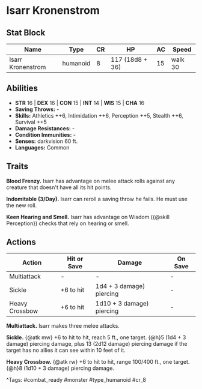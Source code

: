 # Isarr Kronenstrom

## Stat Block

| Name | Type | CR | HP | AC | Speed |
|------|------|----|----|----|-------|
| Isarr Kronenstrom | humanoid | 8 | 117 (18d8 + 36) | 15 | walk 30 |

## Abilities

- **STR** 16 | **DEX** 16 | **CON** 15 | **INT** 14 | **WIS** 15 | **CHA** 16
- **Saving Throws:** -  
- **Skills:** Athletics ++6, Intimidation ++6, Perception ++5, Stealth ++6, Survival ++5  
- **Damage Resistances:** -  
- **Condition Immunities:** -  
- **Senses:** darkvision 60 ft.  
- **Languages:** Common

## Traits

**Blood Frenzy.** Isarr has advantage on melee attack rolls against any creature that doesn't have all its hit points.

**Indomitable (3/Day).** Isarr can reroll a saving throw he fails. He must use the new roll.

**Keen Hearing and Smell.** Isarr has advantage on Wisdom ({@skill Perception}) checks that rely on hearing or smell.


## Actions

| Action | Hit or Save | Damage | On Save |
|--------|--------------|--------|----------|
| Multiattack | - | - | - |
| Sickle | +6 to hit | 1d4 + 3 damage) piercing | - |
| Heavy Crossbow | +6 to hit | 1d10 + 3 damage) piercing | - |

**Multiattack.** Isarr makes three melee attacks.

**Sickle.** {@atk mw} +6 to hit to hit, reach 5 ft., one target. {@h}5 (1d4 + 3 damage) piercing damage, plus 13 (2d12 damage) piercing damage if the target has no allies it can see within 10 feet of it.

**Heavy Crossbow.** {@atk rw} +6 to hit to hit, range 100/400 ft., one target. {@h}8 (1d10 + 3 damage) piercing damage.


^Tags: #combat_ready #monster #type_humanoid #cr_8